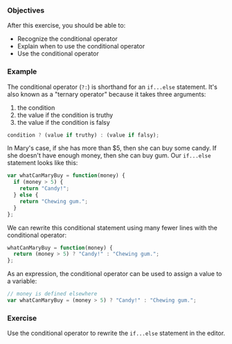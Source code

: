 <!--{ ids:[], language:'JavaScript', type:'workshop', order: 3, name:'Conditional Operator', description:'List the logical operators and explain what they do.' }-->

### Objectives

After this exercise, you should be able to:

- Recognize the conditional operator
- Explain when to use the conditional operator
- Use the conditional operator

### Example


The conditional operator (`?:`) is shorthand for an `if...else` statement. It's also known as a "ternary operator" because it takes three arguments:

1. the condition
2. the value if the condition is truthy
3. the value if the condition is falsy

```js
condition ? (value if truthy) : (value if falsy);
```

In Mary's case, if she has more than $5, then she can buy some candy. If she doesn't have enough money, then she can buy gum. Our `if...else` statement looks like this:

```js
var whatCanMaryBuy = function(money) {
  if (money > 5) {
    return "Candy!";
  } else {
    return "Chewing gum.";
  }
};
```

We can rewrite this conditional statement using many fewer lines with the conditional operator:

```js
whatCanMaryBuy = function(money) {
  return (money > 5) ? "Candy!" : "Chewing gum.";
};
```

As an expression, the conditional operator can be used to assign a value to a variable:

```js
// money is defined elsewhere
var whatCanMaryBuy = (money > 5) ? "Candy!" : "Chewing gum.";
```

### Exercise

Use the conditional operator to rewrite the `if...else` statement in the editor.

